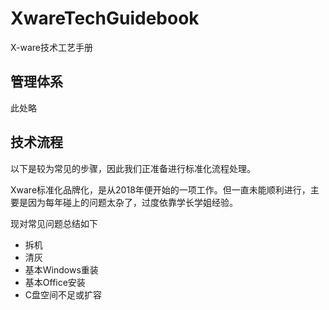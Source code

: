 # XwareTechGuidebook
X-ware技术工艺手册

## 管理体系

此处略

## 技术流程

以下是较为常见的步骤，因此我们正准备进行标准化流程处理。

Xware标准化品牌化，是从2018年便开始的一项工作。但一直未能顺利进行，主要是因为每年碰上的问题太杂了，过度依靠学长学姐经验。

现对常见问题总结如下

+ 拆机
+ 清灰
+ 基本Windows重装
+ 基本Office安装
+ C盘空间不足或扩容
